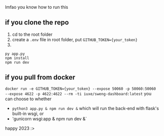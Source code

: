 lmfao you know how to run this
## if you clone the repo
1. cd to the root folder
2. create a `.env` file in root folder, put `GITHUB_TOKEN={your_token}` 
3. 
```
py app.py
npm install
npm run dev
```
## if you pull from docker
`docker run -e GITHUB_TOKEN={your_token} --expose 50060 -p 50060:50060 --expose 4622 -p 4622:4622 --rm -ti iuxe/sweng-dashboard:latest`
you can choose to whether
* `python3 app.py & npm run dev &`
which will run the back-end with flask's built-in wsgi, or
* 'gunicorn wsgi:app & npm run dev &`

happy 2023 :>
